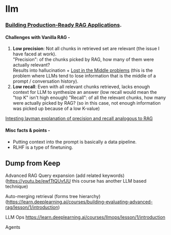 # llm

### [Building Production-Ready RAG Applications](https://www.youtube.com/watch?v=TRjq7t2Ms5I).

#### Challenges with Vanilla RAG -
1. **Low precision**: Not all chunks in retrieved set are relevant (the issue I have faced at work).  
"Precision": of the chunks picked by RAG, how many of them were actually relevant?  
Results into hallucination + [Lost in the Middle problems](https://medium.com/@juanc.olamendy/lost-in-the-middle-a-deep-dive-into-rag-and-langchains-solution-3eccfbe65f49) (this is the problem where LLMs tend to lose information that is the middle of a prompt / conversation history).
2. **Low recall**: Even with all relevant chunks retrieved, lacks enough context for LLM to synthesize an answer (low recall would mean the "top K" isn't high enough)
"Recall": of all the relevant chunks, how many were actually picked by RAG? (so in this case, not enough information was picked up because of a low K-value)

[Intesting layman explanation of precision and recall analogous to RAG](https://builtin.com/data-science/precision-and-recall)

#### Misc facts & points -
* Putting context into the prompt is basically a data pipeline.
* RLHF is a type of finetuning.


## Dump from Keep
Advanced RAG
Query expansion (add related keywords) (https://youtu.be/ewfTtQUvfJU this course has another LLM based technique)

Auto-merging retrieval (forms tree hierarchy) (https://learn.deeplearning.ai/courses/building-evaluating-advanced-rag/lesson/1/introduction)

LLM Ops https://learn.deeplearning.ai/courses/llmops/lesson/1/introduction

Agents
